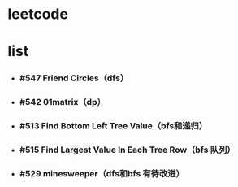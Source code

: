 # leetcode
# list
* ### #547 Friend Circles（dfs）
* ### #542 01matrix（dp）
* ### #513 Find Bottom Left Tree Value（bfs和递归）
* ### #515 Find Largest Value In Each Tree Row（bfs 队列）
* ### #529 minesweeper（dfs和bfs 有待改进）
